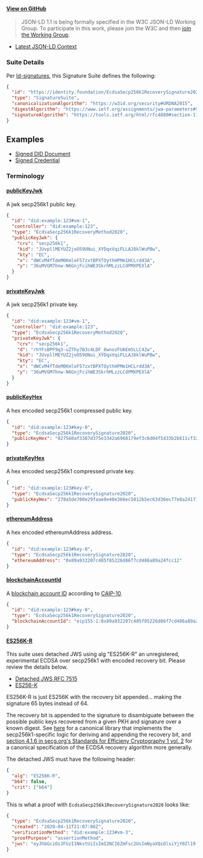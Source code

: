 #### [View on GitHub](https://github.com/decentralized-identity/EcdsaSecp256k1RecoverySignature2020)

> JSON-LD 1.1 is being formally specified in the W3C JSON-LD Working Group. To participate in this work, please join the W3C and then [join the Working Group](https://www.w3.org/2018/json-ld-wg/).

- [Latest JSON-LD Context](https://identity.foundation/EcdsaSecp256k1RecoverySignature2020/lds-ecdsa-secp256k1-recovery2020-0.0.jsonld)

### Suite Details

Per [ld-signatures](https://w3c-ccg.github.io/ld-signatures/#signature-suites), this Signature Suite defines the following:

```json
{
  "id": "https://identity.foundation/EcdsaSecp256k1RecoverySignature2020#EcdsaSecp256k1RecoverySignature2020",
  "type": "SignatureSuite",
  "canonicalizationAlgorithm": "https://w3id.org/security#URDNA2015",
  "digestAlgorithm": "https://www.ietf.org/assignments/jwa-parameters#SHA256",
  "signatureAlgorithm": "https://tools.ietf.org/html/rfc4880#section-11.4"
}
```

## Examples

- [Signed DID Document](https://identity.foundation/EcdsaSecp256k1RecoverySignature2020/docs/unlockedDID.json)
- [Signed Credential](https://identity.foundation/EcdsaSecp256k1RecoverySignature2020/docs/verifiableCredential.json)

### Terminology

<h4 id="publicKeyJwk"><a href="#publicKeyJwk">publicKeyJwk</a></h4>

A jwk secp256k1 public key.

```json
{
  "id": "did:example:123#vm-1",
  "controller": "did:example:123",
  "type": "EcdsaSecp256k1RecoveryMethod2020",
  "publicKeyJwk": {
    "crv": "secp256k1",
    "kid": "JUvpllMEYUZ2joO59UNui_XYDqxVqiFLLAJ8klWuPBw",
    "kty": "EC",
    "x": "dWCvM4fTdeM0KmloF57zxtBPXTOythHPMm1HCLrdd3A",
    "y": "36uMVGM7hnw-N6GnjFcihWE3SkrhMLzzLCdPMXPEXlA"
  }
}
```

<h4 id="privateKeyJwk"><a href="#privateKeyJwk">privateKeyJwk</a></h4>

A jwk secp256k1 private key.

```json
{
  "id": "did:example:123#vm-1",
  "controller": "did:example:123",
  "type": "EcdsaSecp256k1RecoveryMethod2020",
  "privateKeyJwk": {
    "crv": "secp256k1",
    "d": "rhYFsBPF9q3-uZThy7B3c4LDF_8wnozFUAEm5LLC4Zw",
    "kid": "JUvpllMEYUZ2joO59UNui_XYDqxVqiFLLAJ8klWuPBw",
    "kty": "EC",
    "x": "dWCvM4fTdeM0KmloF57zxtBPXTOythHPMm1HCLrdd3A",
    "y": "36uMVGM7hnw-N6GnjFcihWE3SkrhMLzzLCdPMXPEXlA"
  }
}
```

<h4 id="publicKeyHex"><a href="#publicKeyHex">publicKeyHex</a></h4>

A hex encoded secp256k1 compressed public key.

```json
{
  "id": "did:example:123#key-0",
  "type": "EcdsaSecp256k1RecoverySignature2020",
  "publicKeyHex": "027560af3387d375e3342a6968179ef3c6d04f5d33b2b611cf326d4708badd7770"
}
```

<h4 id="privateKeyHex"><a href="#privateKeyHex">privateKeyHex</a></h4>

A hex encoded secp256k1 compressed private key.

```json
{
  "id": "did:example:123#key-0",
  "type": "EcdsaSecp256k1RecoverySignature2020",
  "publicKeyHex": "278a5de700e29faae8e40e366ec5012b5ec63d36ec77e8a2417154cc1d25383f"
}
```

<h4 id="ethereumAddress"><a href="#ethereumAddress">ethereumAddress</a></h4>

A hex encoded ethereumAddress address.

```json
{
  "id": "did:example:123#key-0",
  "type": "EcdsaSecp256k1RecoverySignature2020",
  "ethereumAddress": "0x89a932207c485f85226d86f7cd486a89a24fcc12"
}
```

<h4 id="blockchainAccountId"><a href="#blockchainAccountId">blockchainAccountId</a></h4>

A [blockchain account ID](https://w3c-ccg.github.io/security-vocab/#blockchainAccountId) according to [CAIP-10](https://github.com/ChainAgnostic/CAIPs/blob/master/CAIPs/caip-10.md).

```json
{
  "id": "did:example:123#key-0",
  "type": "EcdsaSecp256k1RecoverySignature2020",
  "blockchainAccountId": "eip155:1:0x89a932207c485f85226d86f7cd486a89a24fcc12"
}
```

<h4 id="ES256K-R"><a href="#ES256K-R">ES256K-R</a></h4>

This suite uses detached JWS using alg "ES256K-R" an unregistered, experimental ECDSA over secp256k1 with encoded recovery bit. Please review the details below.

- [Detached JWS RFC 7515](https://tools.ietf.org/html/rfc7515#appendix-F)
- [ES256-K](https://tools.ietf.org/html/draft-ietf-cose-webauthn-algorithms-04#section-3.2)

ES256K-R is just ES256K with the recovery bit appended... making the signature 65 bytes instead of 64.

The recovery bit is appended to the signature to disambiguate between the possible public keys recovered from a given PKH and signature over a known digest. See [here](https://github.com/bitjson/bitcoin-ts/blob/90848d9/src/lib/crypto/secp256k1-types.ts#L220) for a canonical library that implements the secp256k1-specific logic for deriving and appending the recovery bit, and [section 4.1.6 in secg.org's Standards for Efficieny Cryptography 1 vol. 2](http://www.secg.org/sec1-v2.pdf) for a canonical specification of the ECDSA recovery algorithm more generally.

The detached JWS must have the following header:

```json
{
  "alg": "ES256K-R",
  "b64": false,
  "crit": ["b64"]
}
```

This is what a proof with `EcdsaSecp256k1RecoverySignature2020` looks like:

```json
{
  "type": "EcdsaSecp256k1RecoverySignature2020",
  "created": "2020-04-11T21:07:06Z",
  "verificationMethod": "did:example:123#vm-3",
  "proofPurpose": "assertionMethod",
  "jws": "eyJhbGciOiJFUzI1NkstUiIsImI2NCI6ZmFsc2UsImNyaXQiOlsiYjY0Il19..pp9eiLCMfN4EfSB3cbl3UxJ4TtgUaTfByDaaB6IZbXsnvIy5AUIFjbgaiFNtq9-3f8mP7foD_HXpjrdWZfzlwAE"
}
```
